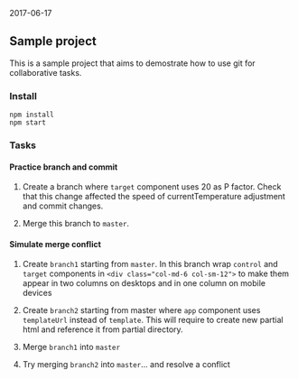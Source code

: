 2017-06-17

## Sample project ##

This is a sample project that aims to demostrate how to use git for collaborative
tasks.

### Install ###
    npm install
    npm start

### Tasks ###

#### Practice branch and commit ####

1. Create a branch where `target` component uses 20 as P factor. Check that this
change affected the speed of currentTemperature adjustment and commit changes.

2. Merge this branch to `master`.


#### Simulate merge conflict ####
1. Create `branch1` starting from `master`. In this branch wrap
`control` and `target` components in `<div class="col-md-6 col-sm-12">` to make them
appear in two columns on desktops and in one column on mobile devices

2. Create `branch2` starting from master where `app` component uses `templateUrl` instead of `template`.
This will require to create new partial html and reference it from partial directory.

3. Merge `branch1` into `master`

4. Try merging `branch2` into `master`... and resolve a conflict
